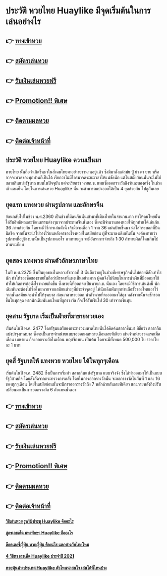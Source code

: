 # ประวัติ หวยไทย Huaylike มีจุดเริ่มต้นในการเล่นอย่างไร

## 👉 [ทางเข้าหวย](https://bit.ly/3RQuRO7)
## 👉 [สมัครเล่นหวย](https://bit.ly/3Sc026f)
## 👉 [รับเงินเล่นหวยฟรี](https://bit.ly/3Sc026f)
## 👉 [Promotion!! พิเศษ](https://bit.ly/3Sc026f)
## 👉 [ติดตามผลหวย](https://bit.ly/3Sc026f)
## 👉 [ติดต่อเจ้าหน้าที่](https://bit.ly/3Sc026f)

## ประวัติ หวยไทย Huaylike ความเป็นมา
หวยไทย นั้นถือว่าเกิดขึ้นมาในสังคมไทยมาอย่างยาวนานอยู่แล้ว ซึ่งมีมาตั้งแต่สมัย ปู่ ย่า ตา ยาย หรืออาจจะทวดของทุกท่านก็เป็นได้ เรียกว่าไม่มีใครมาจดระยะเวลาให้แน่ชัดนัก แต่ในสมัยก่อนนั้นจะไม่ใช่ สลากกินแบ่งรัฐบาล แบบในปัจจุบัน แต่จะเรียกว่า หวยก.ข. แทนซึ่งออกรางวัลถึงวันละสองครั้ง ในช่วงเช้าและเย็น โดยในการเล่นหวย Huaylike นั้น จะสามารถแบ่งออกได้เป็น 4 ยุคด้วยกัน ไปดูกันเลย

## ยุคแรก แทงหวย ผ่านรูปภาพ และอักษรจีน
ย้อนกลับไปในช่วง พ.ศ.2360 เป็นช่วงที่มีคนจีนนั้นเข้ามาที่เมืองไทยในจำนวนมาก ทำให้คนไทยนั้นได้รับอิทธิพลและวัฒนธรรมต่างๆมาจากประเทศจีนนั่นเอง ซึ่งจะมีจำนวนของหวยให้ทุกท่านได้เล่นกัน 36 ภาพด้วยกัน โดยจะมีวิธีการเล่นดังนี้
เจ้ามือจะเลือก 1 จาก 36 แผ่นป้ายขึ้นมา นำใส่กระบอกที่ปิดมิดชิด จากนั้นจะนำไปวางไว้บนหลังคาของโรงหวยในสมัยก่อน
ผู้ที่จะมาลงเดิมพันนั้น จะต้องทายว่ารูปภาพที่อยู่ข้างบนนั้นเป็นรูปภาพอะไร
หากทายถูก จะมีอัตราการจ่ายถึง 1:30 ถ้าทายผิดก็โดนกินไปตามระเบียบ

## ยุคสอง แทงหวย ผ่านตัวอักษรภาษาไทย
ในปี พ.ศ.2375 ซึ่งเป็นยุคของในหลวงรัชกาลที่ 3 นั้นถือว่าอยู่ในช่วงที่เศรษฐกิจนั้นไม่ค่อยดีสักเท่าไรนัก ทำให้ของซื้อของขายนั้นถือว่ามีราคาที่แพงเป็นอย่างมาก ผู้คนจึงไม่นิยมในการนำเงินที่มีออกมาใช้ ทำให้เกิดการก่อตั้งโรงหวยเกิดขึ้น ซึ่งหวยนี้ที่ออกจะเป็นหวยก.ข. นั่นเอง โดยจะมีวิธีการเล่นดังนี้
นักเดิมพันจะต้องไปซื้อโพยหวยจากเสมียนต่างๆที่ประจำจุดอยู่ 
ให้นักเดิมพันทุกท่านถือขั้วของโพยเอาไว้ จากนั้นเสมียนจะนำไปให้ขุนบาล ก่อนเวลาหวยออก
นำตัวหวยที่จะออกมาใส่ถุง หลังจากนั้นจะชักรอกขึ้นในทุกจุด หากนักเดิมพันคนไหนที่ถูกรางวัล ก็จะได้รับเงินไป 30 เท่าจากเงินทุน

## ยุคสาม รัฐบาล เริ่มเป็นฝ่ายที่มาขายหวยเอง
เริ่มต้นในปี พ.ศ. 2477 โดยรัฐมนตรีของกระทรวงมหาดไทยนั้นได้คิดค้นสลากขึ้นมา มีชื่อว่า สลากกินแบ่งบำรุงเทศบาล ซึ่งจะเป็นการจำหน่ายแบบรอออกผลหลายเดือนเลยทีเดียว เช่นจำหน่ายงวดแรกเมื่อเดือน เมษายน ก็จะออกรางวัลในเดือน พฤศจิกายน เป็นต้น โดยจะมีทั้งหมด 500,000 ใบ ราคาใบละ 1 บาท

## ยุคสี่ รัฐบาลให้ แทงหวย หวยไทย ได้ในทุกๆเดือน
เริ่มต้นในปี พ.ศ. 2482 ซึ่งเป็นการเริ่มทำ สลากกินแบ่งรัฐบาล แบบจริงจัง ซึ่งได้ทำออกมาให้เป็นแบบรัฐวิสาหกิจ โดยสังกัดจากกระทรวงการคลัง โดยในการออกรางวัลนั้น จะออกรางวัลในวันที่ 1 และ 16 ของทุกๆเดือน โดยในสมัยก่อนนั้นจะมีการออกรางวัลถึง 7 หลักด้วยกันเลยทีเดียว และภายหลังถึงปรับเปลี่ยนมาเป็นการออกรางวัล 6 ตัวแทนนั่นเอง

## 👉 [ทางเข้าหวย](https://bit.ly/3RQuRO7)
## 👉 [สมัครเล่นหวย](https://bit.ly/3Sc026f)
## 👉 [รับเงินเล่นหวยฟรี](https://bit.ly/3Sc026f)
## 👉 [Promotion!! พิเศษ](https://bit.ly/3Sc026f)
## 👉 [ติดตามผลหวย](https://bit.ly/3Sc026f)
## 👉 [ติดต่อเจ้าหน้าที่](https://bit.ly/3Sc026f)

#### [วิธีเล่นหวย รูด19ประตู Huaylike คืออะไร](https://atom.io/themes/วิธีเล่นหวย%20รูด19ประตู%20Huaylike%20คืออะไร)
#### [สูตรเลขเด็ด มหาทักษา Huaylike คืออะไร](https://atom.io/themes/สูตรเลขเด็ด%20มหาทักษา%20Huaylike%20คืออะไร)
#### [ล็อตเตอรี่ญี่ปุ่น หวยญี่ปุ่น คืออะไร แตกต่างกับไทยไหม](https://atom.io/themes/ล็อตเตอรี่ญี่ปุ่น%20หวยญี่ปุ่น%20คืออะไร%20แตกต่างกับไทยไหม)
#### [4 วิธีหา เลขเด็ด Huaylike ประจำปี 2021](https://atom.io/themes/4%20วิธีหา%20เลขเด็ด%20Huaylike%20ประจำปี%202021)
#### [หวยหุ้นต่างประเทศ Huaylike ตัวไหนน่าสนใจ เล่นได้ที่ไหนบ้าง](https://atom.io/themes/หวยหุ้นต่างประเทศ%20Huaylike%20ตัวไหนน่าสนใจ%20เล่นได้ที่ไหนบ้าง)